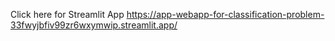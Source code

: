 Click here for Streamlit App
https://app-webapp-for-classification-problem-33fwyjbfiv99zr6wxymwip.streamlit.app/
